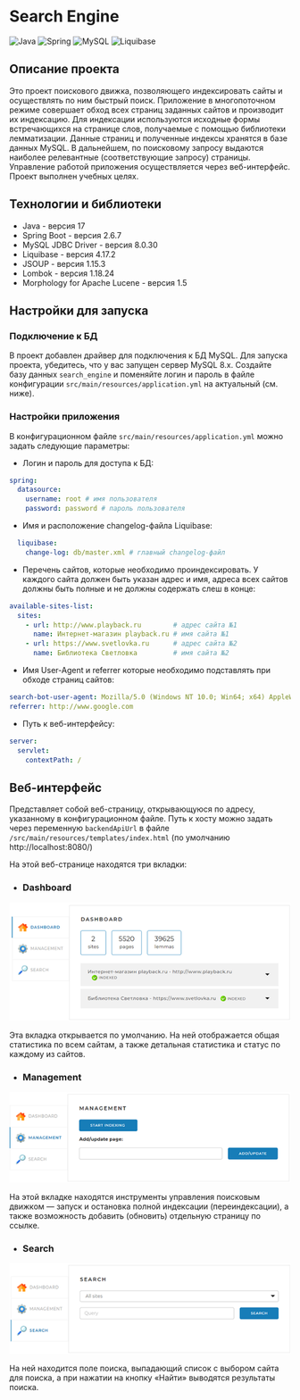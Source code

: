 # Search Engine

![Java](https://img.shields.io/badge/-Java-0a0a0a?style=for-the-badge&logo=Java)
![Spring](https://img.shields.io/badge/-Spring-0a0a0a?style=for-the-badge&logo=Spring)
![MySQL](https://img.shields.io/badge/-Mysql-0a0a0a?style=for-the-badge&logo=Mysql)
![Liquibase](https://img.shields.io/badge/-Liquibase-0a0a0a?style=for-the-badge&logo=Liquibase)

## Описание проекта

Это проект поискового движка, позволяющего индексировать сайты и осуществлять по ним быстрый
поиск. Приложение в многопоточном режиме совершает обход всех страниц заданных сайтов и производит
их индексацию. Для индексации используются исходные формы встречающихся на странице слов, получаемые
с помощью библиотеки лемматизации. Данные страниц и полученные индексы хранятся в базе данных MySQL.
В дальнейшем, по поисковому запросу выдаются наиболее релевантные (соответствующие запросу)
страницы. Управление работой приложения осуществляется через веб-интерфейс. Проект выполнен учебных
целях.

## Технологии и библиотеки

* Java - версия 17
* Spring Boot - версия 2.6.7
* MySQL JDBC Driver - версия 8.0.30
* Liquibase - версия 4.17.2
* JSOUP - версия 1.15.3
* Lombok - версия 1.18.24
* Morphology for Apache Lucene - версия 1.5

## Настройки для запуска

### Подключение к БД

В проект добавлен драйвер для подключения к БД MySQL. Для запуска проекта, убедитесь, что у вас
запущен сервер MySQL 8.x. Создайте базу данных `search_engine` и поменяйте логин и пароль в файле
конфигурации `src/main/resources/application.yml` на актуальный (см. ниже).

### Настройки приложения

В конфигурационном файле `src/main/resources/application.yml` можно задать следующие параметры:

* Логин и пароль для доступа к БД:

```yaml
spring:
  datasource:
    username: root # имя пользователя
    password: password # пароль пользователя
```

* Имя и расположение changelog-файла Liquibase:

```yaml
  liquibase:
    change-log: db/master.xml # главный changelog-файл
```

* Перечень сайтов, которые необходимо проиндексировать. У каждого сайта должен быть указан адрес и
  имя, адреса всех сайтов должны быть полные и не должны содержать слеш в конце:

```yaml
available-sites-list:
  sites:
    - url: http://www.playback.ru        # адрес сайта №1
      name: Интернет-магазин playback.ru # имя сайта №1
    - url: https://www.svetlovka.ru      # адрес сайта №2
      name: Библиотека Светловка         # имя сайта №2
```

* Имя User-Agent и referrer которые необходимо подставлять при обходе страниц сайтов:

```yaml
search-bot-user-agent: Mozilla/5.0 (Windows NT 10.0; Win64; x64) AppleWebKit/537.36 (KHTML, like Gecko) Chrome/94.0.4606.81 Safari/537.36
referrer: http://www.google.com
```

* Путь к веб-интерфейсу:

```yaml
server:
  servlet:
    contextPath: /
```

## Веб-интерфейс

Представляет собой веб-страницу, открывающуюся по адресу, указанному в конфигурационном файле. Путь
к хосту можно задать через переменную `backendApiUrl` в
файле `/src/main/resources/templates/index.html` (по умолчанию http://localhost:8080/)

На этой веб-странице находятся три вкладки:

* ### Dashboard

![dashboard.png](docs/dashboard.PNG)

Эта вкладка открывается по умолчанию. На ней отображается общая статистика по всем сайтам, а также
детальная статистика и статус по каждому из сайтов.

* ### Management

![dashboard.png](docs/management.PNG)

На этой вкладке находятся инструменты управления поисковым движком — запуск и остановка полной
индексации (переиндексации), а также возможность добавить (обновить) отдельную страницу по ссылке.

* ### Search

![dashboard.png](docs/search.PNG)

На ней находится поле поиска, выпадающий список с выбором сайта для поиска, а при нажатии на кнопку
«Найти» выводятся результаты поиска.